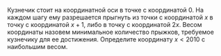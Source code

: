 Кузнечик стоит на координатной оси в точке с координатой 0. На каждом шагу ему разрешается прыгнуть из точки с координатой $x$ в точку с координатой $x + 1$, либо в точку с координатой $2x$. Весом координаты назовем минимальное количество прыжков, требуемое кузнечику для ее достижения. Определите координату $x  <  2010$ с наибольшим весом.